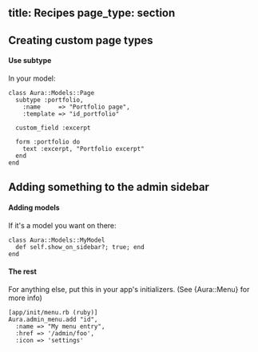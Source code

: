 title: Recipes
page_type: section
--
## Creating custom page types

#### Use subtype
In your model:

    class Aura::Models::Page
      subtype :portfolio,
        :name     => "Portfolio page",
        :template => "id_portfolio"

      custom_field :excerpt

      form :portfolio do
        text :excerpt, "Portfolio excerpt"
      end
    end

## Adding something to the admin sidebar

#### Adding models
If it's a model you want on there:

    class Aura::Models::MyModel
      def self.show_on_sidebar?; true; end
    end

#### The rest
For anything else, put this in your app's initializers. (See {Aura::Menu} for more info)

    [app/init/menu.rb (ruby)]
    Aura.admin_menu.add "id",
      :name => "My menu entry",
      :href => '/admin/foo',
      :icon => 'settings'

